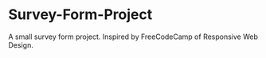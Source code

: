 # Survey-Form-Project
 A small survey form project. Inspired by FreeCodeCamp  of Responsive Web Design.
